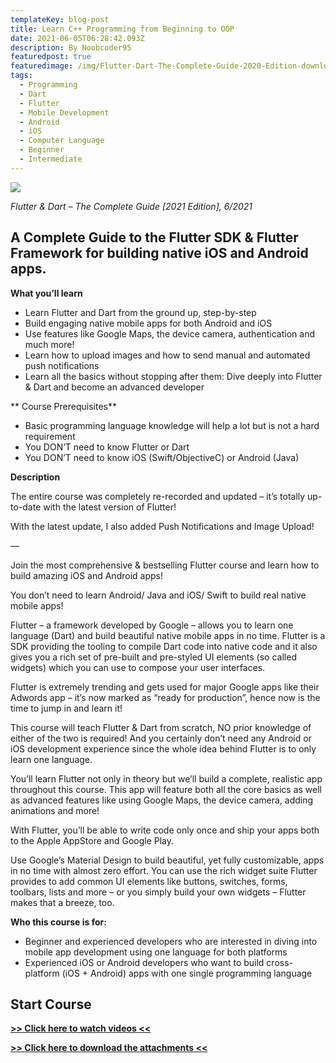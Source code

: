 ```yaml
---
templateKey: blog-post
title: Learn C++ Programming from Beginning to OOP
date: 2021-06-05T06:28:42.093Z
description: By Noobcoder95
featuredpost: true
featuredimage: /img/Flutter-Dart-The-Complete-Guide-2020-Edition-download.jpg
tags:
  - Programming
  - Dart
  - Flutter
  - Mobile Development
  - Android
  - iOS
  - Computer Language
  - Beginner
  - Intermediate
---
```

![](/img/Flutter-Dart-The-Complete-Guide-2020-Edition-download.jpg)

*Flutter & Dart – The Complete Guide [2021 Edition], 6/2021*

## A Complete Guide to the Flutter SDK & Flutter Framework for building native iOS and Android apps.

**What you’ll learn**

* Learn Flutter and Dart from the ground up, step-by-step
* Build engaging native mobile apps for both Android and iOS
* Use features like Google Maps, the device camera, authentication and much more!
* Learn how to upload images and how to send manual and automated push notifications
* Learn all the basics without stopping after them: Dive deeply into Flutter & Dart and become an advanced developer


** Course Prerequisites**

* Basic programming language knowledge will help a lot but is not a hard requirement
* You DON’T need to know Flutter or Dart
* You DON’T need to know iOS (Swift/ObjectiveC) or Android (Java)

**Description**

The entire course was completely re-recorded and updated – it’s totally up-to-date with the latest version of Flutter!

With the latest update, I also added Push Notifications and Image Upload!

—

Join the most comprehensive & bestselling Flutter course and learn how to build amazing iOS and Android apps!

You don’t need to learn Android/ Java and iOS/ Swift to build real native mobile apps!

Flutter – a framework developed by Google – allows you to learn one language (Dart) and build beautiful native mobile apps in no time. Flutter is a SDK providing the tooling to compile Dart code into native code and it also gives you a rich set of pre-built and pre-styled UI elements (so called widgets) which you can use to compose your user interfaces.

Flutter is extremely trending and gets used for major Google apps like their Adwords app – it’s now marked as “ready for production”, hence now is the time to jump in and learn it!

This course will teach Flutter & Dart from scratch, NO prior knowledge of either of the two is required! And you certainly don’t need any Android or iOS development experience since the whole idea behind Flutter is to only learn one language.

You’ll learn Flutter not only in theory but we’ll build a complete, realistic app throughout this course. This app will feature both all the core basics as well as advanced features like using Google Maps, the device camera, adding animations and more!

With Flutter, you’ll be able to write code only once and ship your apps both to the Apple AppStore and Google Play.

Use Google’s Material Design to build beautiful, yet fully customizable, apps in no time with almost zero effort. You can use the rich widget suite Flutter provides to add common UI elements like buttons, switches, forms, toolbars, lists and more – or you simply build your own widgets – Flutter makes that a breeze, too.

**Who this course is for:**

* Beginner and experienced developers who are interested in diving into mobile app development using one language for both platforms
* Experienced iOS or Android developers who want to build cross-platform (iOS + Android) apps with one single programming language

## **Start Course**

**[>> Click here to watch videos <<](https://www.fembed.com/p/rqdj-fe4qdwmq27)**

**[>> Click here to download the attachments <<](https://shrinke.me/AvpeQRL)**
